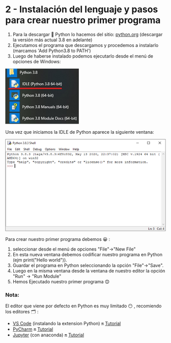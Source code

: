 # 2 - Instalación del lenguaje y pasos para crear nuestro primer programa

1. Para la descargar 🔽 Python lo hacemos del sitio: [python.org](https://www.python.org/downloads/) \(descargar la versión más actual 3.8 en adelante\) 
2. Ejecutamos el programa que descargamos y procedemos a instalarlo \(marcamos 'Add Python3.8 to PATH'\) 
3. Luego de haberse instalado podemos ejecutarlo desde el menú de opciones de Windows:

![IDLE  de Python](.gitbook/assets/1.jpg)

 Una vez que iniciamos la IDLE de Python aparece la siguiente ventana:

![IDLE por defecto de Python](.gitbook/assets/1.png)

Para crear nuestro primer programa debemos 😀 :

1. seleccionar desde el menú de opciones "File"-&gt;"New File"
2. En esta nueva ventana debemos codificar nuestro programa en Python \(ejm print\("Hello world"\)\).
3. Guardar el programa en  Python seleccionando la opción "File"-&gt;"Save".
4. Luego en la misma ventana desde la ventana de nuestro editor la opción "Run" -&gt; "Run Module"
5.  Hemos Ejecutado nuestro primer programa 😊 

### Nota: 

El editor que viene por defecto en Python  es muy limitado 😶 ,  recomiendo  los editores 🗂 :

* [VS Code](https://code.visualstudio.com/) \(instalando la extension Python\) 🔛 [ Tutorial](https://www.youtube.com/watch?v=9Hh6fqieReE)
* [PyCharm](https://www.jetbrains.com/es-es/pycharm/) 🔛 [Tutorial](http://programacion.espol.edu.ec/%23/gu%C3%ADas-de-instalaci%C3%B3n/instalaci%C3%B3n-de-pycharm/)
* [Jupyter](https://www.anaconda.com/products/individual) \(con anaconda\) 🔛 [Tutorial](https://www.youtube.com/watch?v=-gOZhQcKxs8)



 



